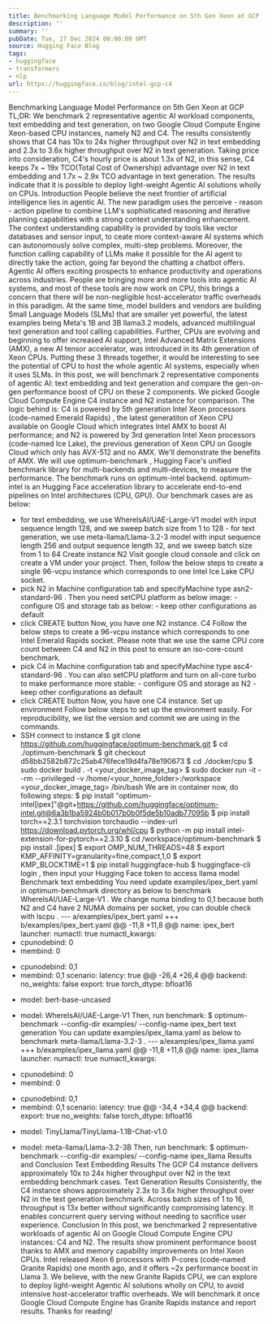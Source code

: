 ```yaml
---
title: Benchmarking Language Model Performance on 5th Gen Xeon at GCP
description: ''
summary: ''
pubDate: Tue, 17 Dec 2024 00:00:00 GMT
source: Hugging Face Blog
tags:
- huggingface
- transformers
- nlp
url: https://huggingface.co/blog/intel-gcp-c4
---
```


Benchmarking Language Model Performance on 5th Gen Xeon at GCP
TL;DR: We benchmark 2 representative agentic AI workload components, text embedding and text generation, on two Google Cloud Compute Engine Xeon-based CPU instances, namely N2 and C4. The results consistently shows that C4 has 10x to 24x higher throughput over N2 in text embedding and 2.3x to 3.6x higher throughput over N2 in text generation. Taking price into consideration, C4's hourly price is about 1.3x of N2, in this sense, C4 keeps 7x ~ 19x TCO(Total Cost of Ownership) advantage over N2 in text embedding and 1.7x ~ 2.9x TCO advantage in text generation. The results indicate that it is possible to deploy light-weight Agentic AI solutions wholly on CPUs.
Introduction
People believe the next frontier of artificial intelligence lies in agentic AI. The new paradigm uses the perceive - reason - action
pipeline to combine LLM's sophisticated reasoning and iterative planning capabilities with a strong context understanding enhancement. The context understanding capability is provided by tools like vector databases and sensor input, to ceate more context-aware AI systems which can autonomously solve complex, multi-step problems. Moreover, the function calling capability of LLMs make it possible for the AI agent to directly take the action, going far beyond the chatting a chatbot offers. Agentic AI offers exciting prospects to enhance productivity and operations across industries.
People are bringing more and more tools into agentic AI systems, and most of these tools are now work on CPU, this brings a concern that there will be non-negligible host-accelerator traffic overheads in this paradigm. At the same time, model builders and vendors are building Small Language Models (SLMs) that are smaller yet powerful, the latest examples being Meta's 1B and 3B llama3.2 models, advanced multilingual text generation and tool calling capabilities. Further, CPUs are evolving and beginning to offer increased AI support, Intel Advanced Matrix Extensions (AMX), a new AI tensor accelerator, was introduced in its 4th generation of Xeon CPUs. Putting these 3 threads together, it would be interesting to see the potential of CPU to host the whole agentic AI systems, especially when it uses SLMs.
In this post, we will benchmark 2 representative components of agentic AI: text embedding and text generation and compare the gen-on-gen performance boost of CPU on these 2 components. We picked Google Cloud Compute Engine C4 instance and N2 instance for comparison. The logic behind is: C4 is powered by 5th generation Intel Xeon processors (code-named Emerald Rapids) , the latest generatiton of Xeon CPU available on Google Cloud which integrates Intel AMX to boost AI performance; and N2 is powered by 3rd generation Intel Xeon processors (code-named Ice Lake), the previous generation of Xeon CPU on Google Cloud which only has AVX-512 and no AMX. We'll demonstrate the benefits of AMX.
We will use optimum-benchmark
, Hugging Face's unified benchmark library for multi-backends and multi-devices, to measure the performance. The benchmark runs on optimum-intel
backend. optimum-intel
is an Hugging Face acceleration library to accelerate end-to-end pipelines on Intel architectures (CPU, GPU). Our benchmark cases are as below:
- for text embedding, we use
WhereIsAI/UAE-Large-V1
model with input sequence length 128, and we sweep batch size from 1 to 128 - for text generation, we use
meta-llama/Llama-3.2-3
model with input sequence length 256 and output sequence length 32, and we sweep batch size from 1 to 64
Create instance
N2
Visit google cloud console and click on create a VM
under your project. Then, follow the below steps to create a single 96-vcpu instance which corresponds to one Intel Ice Lake CPU socket.
- pick N2 in
Machine configuration
tab and specifyMachine type
asn2-standard-96
. Then you need setCPU platform
as below image: - configure
OS and storage
tab as below: - keep other configurations as default
- click
CREATE
button
Now, you have one N2 instance.
C4
Follow the below steps to create a 96-vcpu instance which corresponds to one Intel Emerald Rapids socket. Please note that we use the same CPU core count between C4 and N2 in this post to ensure an iso-core-count benchmark.
- pick C4 in
Machine configuration
tab and specifyMachine type
asc4-standard-96
. You can also setCPU platform
and turn on all-core turbo to make performance more stable: - configure
OS and storage
as N2 - keep other configurations as default
- click
CREATE
button
Now, you have one C4 instance.
Set up environment
Follow below steps to set up the environment easily. For reproducibility, we list the version and commit we are using in the commands.
- SSH connect to instance
$ git clone https://github.com/huggingface/optimum-benchmark.git
$ cd ./optimum-benchmark
$ git checkout d58bb2582b872c25ab476fece19d4fa78e190673
$ cd ./docker/cpu
$ sudo docker build . -t <your_docker_image_tag>
$ sudo docker run -it --rm --privileged -v /home/<your_home_folder>:/workspace <your_docker_image_tag> /bin/bash
We are in container now, do following steps:
$ pip install "optimum-intel[ipex]"@git+https://github.com/huggingface/optimum-intel.git@6a3b1ba5924b0b017b0b0f5de5b10adb77095b
$ pip install torch==2.3.1 torchvision torchaudio --index-url https://download.pytorch.org/whl/cpu
$ python -m pip install intel-extension-for-pytorch==2.3.10
$ cd /workspace/optimum-benchmark
$ pip install .[ipex]
$ export OMP_NUM_THREADS=48
$ export KMP_AFFINITY=granularity=fine,compact,1,0
$ export KMP_BLOCKTIME=1
$ pip install huggingface-hub
$ huggingface-cli login
, then input your Hugging Face token to access llama model
Benchmark
text embedding
You need update examples/ipex_bert.yaml
in optimum-benchmark
directory as below to benchmark WhereIsAI/UAE-Large-V1
. We change numa binding to 0,1
because both N2 and C4 have 2 NUMA domains per socket, you can double check with lscpu
.
--- a/examples/ipex_bert.yaml
+++ b/examples/ipex_bert.yaml
@@ -11,8 +11,8 @@ name: ipex_bert
launcher:
numactl: true
numactl_kwargs:
- cpunodebind: 0
- membind: 0
+ cpunodebind: 0,1
+ membind: 0,1
scenario:
latency: true
@@ -26,4 +26,4 @@ backend:
no_weights: false
export: true
torch_dtype: bfloat16
- model: bert-base-uncased
+ model: WhereIsAI/UAE-Large-V1
Then, run benchmark:
$ optimum-benchmark --config-dir examples/ --config-name ipex_bert
text generation
You can update examples/ipex_llama.yaml
as below to benchmark meta-llama/Llama-3.2-3
.
--- a/examples/ipex_llama.yaml
+++ b/examples/ipex_llama.yaml
@@ -11,8 +11,8 @@ name: ipex_llama
launcher:
numactl: true
numactl_kwargs:
- cpunodebind: 0
- membind: 0
+ cpunodebind: 0,1
+ membind: 0,1
scenario:
latency: true
@@ -34,4 +34,4 @@ backend:
export: true
no_weights: false
torch_dtype: bfloat16
- model: TinyLlama/TinyLlama-1.1B-Chat-v1.0
+ model: meta-llama/Llama-3.2-3B
Then, run benchmark:
$ optimum-benchmark --config-dir examples/ --config-name ipex_llama
Results and Conclusion
Text Embedding Results
The GCP C4 instance delivers approximately 10x to 24x higher throughput over N2 in the text embedding benchmark cases.
Text Generation Results
Consistently, the C4 instance shows approximately 2.3x to 3.6x higher throughput over N2 in the text generation benchmark. Across batch sizes of 1 to 16, throughput is 13x better without significantly compromising latency. It enables concurrent query serving without needing to sacrifice user experience.
Conclusion
In this post, we benchmarked 2 representative workloads of agentic AI on Google Cloud Compute Engine CPU instances: C4 and N2. The results show prominent performance boost thanks to AMX and memory capability improvements on Intel Xeon CPUs. Intel released Xeon 6 processors with P-cores (code-named Granite Rapids) one month ago, and it offers ~2x performance boost in Llama 3. We believe, with the new Granite Rapids CPU, we can explore to deploy light-weight Agentic AI solutions wholly on CPU, to avoid intensive host-accelerator traffic overheads. We will benchmark it once Google Cloud Compute Engine has Granite Rapids instance and report results.
Thanks for reading!